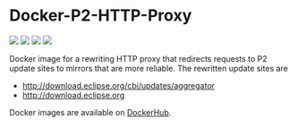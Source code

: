 # Docker-P2-HTTP-Proxy

[![](https://img.shields.io/docker/cloud/build/kitsdq/p2-http-proxy.svg)](https://hub.docker.com/r/kitsdq/p2-http-proxy/builds)
[![](https://img.shields.io/github/tag/kit-sdq/docker-p2-http-proxy.svg)](https://hub.docker.com/r/kitsdq/p2-http-proxy/tags)
[![](https://img.shields.io/github/issues/kit-sdq/docker-p2-http-proxy.svg)](https://github.com/kit-sdq/docker-p2-http-proxy/issues)
[![](https://img.shields.io/github/license/kit-sdq/docker-p2-http-proxy.svg)](https://github.com/kit-sdq/docker-p2-http-proxy/blob/master/LICENSE)

Docker image for a rewriting HTTP proxy that redirects requests to P2 update sites to mirrors that are more reliable. The rewritten update sites are
* http://download.eclipse.org/cbi/updates/aggregator
* http://download.eclipse.org

Docker images are available on [DockerHub](https://hub.docker.com/r/kitsdq/docker-p2-http-proxy).
